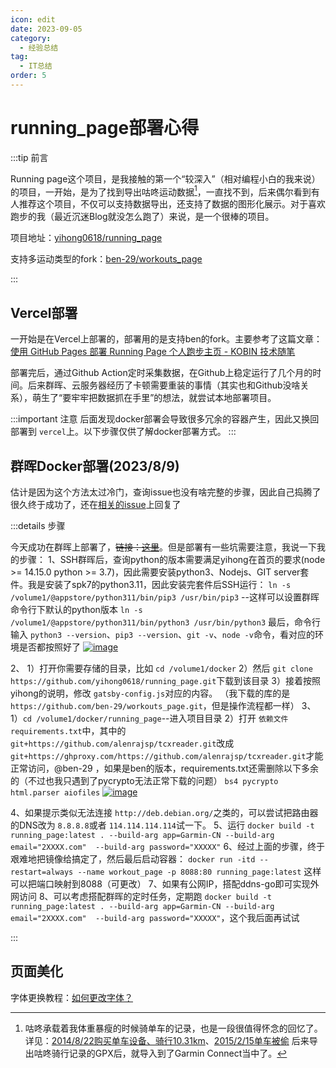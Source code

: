 ```yaml
---
icon: edit
date: 2023-09-05
category:
  - 经验总结
tag:
  - IT总结
order: 5
---
```

# running_page部署心得

:::tip 前言

Running page这个项目，是我接触的第一个“较深入”（相对编程小白的我来说）的项目，一开始，是为了找到导出咕咚运动数据[^1]，一直找不到，后来偶尔看到有人推荐这个项目，不仅可以支持数据导出，还支持了数据的图形化展示。对于喜欢跑步的我（最近沉迷Blog就没怎么跑了）来说，是一个很棒的项目。

项目地址：[yihong0618/running_page](https://github.com/yihong0618/running_page)

支持多运动类型的fork：[ben-29/workouts_page](https://github.com/ben-29/workouts_page)

:::

## Vercel部署

一开始是在Vercel上部署的，部署用的是支持ben的fork。主要参考了这篇文章：[使用 GitHub Pages 部署 Running Page 个人跑步主页 - KOBIN 技术随笔](https://blog.kobin.cn/blog/program/p3/2396.html)

部署完后，通过Github Action定时采集数据，在Github上稳定运行了几个月的时间。后来群晖、云服务器经历了卡顿需要重装的事情（其实也和Github没啥关系），萌生了“要牢牢把数据抓在手里”的想法，就尝试本地部署项目。

:::important 注意
后面发现docker部署会导致很多冗余的容器产生，因此又换回部署到 `vercel`上。以下步骤仅供了解docker部署方式。
:::

## 群晖Docker部署(2023/8/9)

估计是因为这个方法太过冷门，查询issue也没有啥完整的步骤，因此自己捣腾了很久终于成功了，还在[相关的issue](https://github.com/yihong0618/running_page/issues/181#issuecomment-1671016002)上回复了

:::details 步骤

今天成功在群晖上部署了，~~链接：[这里](http://ddns.4a1801.life:8088/)~~。但是部署有一些坑需要注意，我说一下我的步骤：
1、SSH群晖后，查询python的版本需要满足yihong在首页的要求(node >= 14.15.0 python >= 3.7)，因此需要安装python3、Nodejs、GIT server套件。我是安装了spk7的python3.11，因此安装完套件后SSH运行：
`ln -s /volume1/@appstore/python311/bin/pip3 /usr/bin/pip3` --这样可以设置群晖命令行下默认的python版本
`ln -s /volume1/@appstore/python311/bin/python3 /usr/bin/python3`
最后，命令行输入 `python3 --version`、`pip3 --version`、`git -v`、`node -v`命令，看对应的环境是否都按照好了
[![image](https://user-images.githubusercontent.com/129527972/259370561-c1567ab4-9eea-4f61-9d49-cff2d14fa88f.png)](https://user-images.githubusercontent.com/129527972/259370561-c1567ab4-9eea-4f61-9d49-cff2d14fa88f.png)

2、
1）打开你需要存储的目录，比如 `cd /volume1/docker`
2）然后 `git clone https://github.com/yihong0618/running_page.git`下载到该目录
3）接着按照yihong的说明，修改 `gatsby-config.js`对应的内容。
（我下载的库的是 `https://github.com/ben-29/workouts_page.git`，但是操作流程都一样）
3、
1）`cd /volume1/docker/running_page`--进入项目目录
2）打开 `依赖文件requirements.txt`中，其中的 `git+https://github.com/alenrajsp/tcxreader.git`改成 `git+https://ghproxy.com/https://github.com/alenrajsp/tcxreader.git`才能正常访问，@ben-29 ，如果是ben的版本，requirements.txt还需删除以下多余的（不过也我只遇到了pycrypto无法正常下载的问题）
`bs4 pycrypto html.parser aiofiles`
[![image](https://user-images.githubusercontent.com/129527972/259371179-0ab984a6-5012-4294-bc56-503104b76cc3.png)](https://user-images.githubusercontent.com/129527972/259371179-0ab984a6-5012-4294-bc56-503104b76cc3.png)

4、如果提示类似无法连接 `http://deb.debian.org/`之类的，可以尝试把路由器的DNS改为 `8.8.8.8`或者 `114.114.114.114`试一下。
5、运行 `docker build -t running_page:latest . --build-arg app=Garmin-CN --build-arg email="2XXXX.com"  --build-arg password="XXXXX"`
6、经过上面的步骤，终于艰难地把镜像给搞定了，然后最后启动容器：
`docker run -itd --restart=always --name workout_page -p 8088:80 running_page:latest` 这样可以把端口映射到8088（可更改）
7、如果有公网IP，搭配ddns-go即可实现外网访问
8、可以考虑搭配群晖的定时任务，定期跑 `docker build -t running_page:latest . --build-arg app=Garmin-CN --build-arg email="2XXXX.com"  --build-arg password="XXXXX"`，这个我后面再试试

:::

## 页面美化

字体更换教程：[如何更改字体？](https://mfydev.github.io/Running-Page-Wiki/zh/FAQ/change-font/)

[^1]: 咕咚承载着我体重暴瘦的时候骑单车的记录，也是一段很值得怀念的回忆了。详见：[2014/8/22购买单车设备、骑行10.31km](/Arthur/Qzone/说说.html#_8月-1)、[2015/2/15单车被偷](https://blog.4a1801.life/Arthur/Qzone/%E8%AF%B4%E8%AF%B4.html#_2%E6%9C%88) 后来导出咕咚骑行记录的GPX后，就导入到了Garmin Connect当中了。
    

